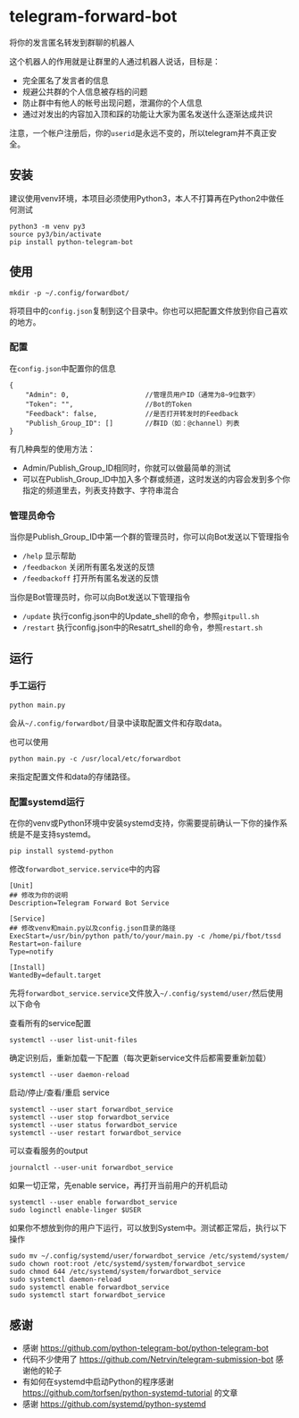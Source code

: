 # telegram-forward-bot
将你的发言匿名转发到群聊的机器人

这个机器人的作用就是让群里的人通过机器人说话，目标是：

* 完全匿名了发言者的信息
* 规避公共群的个人信息被存档的问题
* 防止群中有他人的帐号出现问题，泄漏你的个人信息
* 通过对发出的内容加入顶和踩的功能让大家为匿名发送什么逐渐达成共识

注意，一个帐户注册后，你的`userid`是永远不变的，所以telegram并不真正安全。

## 安装

建议使用venv环境，本项目必须使用Python3，本人不打算再在Python2中做任何测试

```
python3 -m venv py3
source py3/bin/activate
pip install python-telegram-bot
```

## 使用

```
mkdir -p ~/.config/forwardbot/
```

将项目中的`config.json`复制到这个目录中。你也可以把配置文件放到你自己喜欢的地方。

### 配置

在`config.json`中配置你的信息

```
{
    "Admin": 0,                   //管理员用户ID（通常为8~9位数字）
    "Token": "",                  //Bot的Token
    "Feedback": false,            //是否打开转发时的Feedback
    "Publish_Group_ID": []        //群ID（如：@channel）列表
}
```

有几种典型的使用方法：

* Admin/Publish_Group_ID相同时，你就可以做最简单的测试
* 可以在Publish_Group_ID中加入多个群或频道，这时发送的内容会发到多个你指定的频道里去，列表支持数字、字符串混合

### 管理员命令

当你是Publish_Group_ID中第一个群的管理员时，你可以向Bot发送以下管理指令

* `/help` 显示帮助
* `/feedbackon` 关闭所有匿名发送的反馈
* `/feedbackoff` 打开所有匿名发送的反馈

当你是Bot管理员时，你可以向Bot发送以下管理指令

* `/update` 执行config.json中的Update_shell的命令，参照`gitpull.sh`
* `/restart` 执行config.json中的Resatrt_shell的命令，参照`restart.sh`

## 运行

### 手工运行

```
python main.py
```

会从`~/.config/forwardbot/`目录中读取配置文件和存取data。

也可以使用

```
python main.py -c /usr/local/etc/forwardbot
```

来指定配置文件和data的存储路径。

### 配置systemd运行

在你的venv或Python环境中安装systemd支持，你需要提前确认一下你的操作系统是不是支持systemd。

```
pip install systemd-python
```

修改`forwardbot_service.service`中的内容

```
[Unit]
## 修改为你的说明
Description=Telegram Forward Bot Service

[Service]
## 修改venv和main.py以及config.json目录的路径
ExecStart=/usr/bin/python path/to/your/main.py -c /home/pi/fbot/tssd
Restart=on-failure
Type=notify

[Install]
WantedBy=default.target
```

先将`forwardbot_service.service`文件放入`~/.config/systemd/user/`然后使用以下命令

查看所有的service配置

```
systemctl --user list-unit-files 
```

确定识别后，重新加载一下配置（每次更新service文件后都需要重新加载）

```
systemctl --user daemon-reload
```

启动/停止/查看/重启 service

```
systemctl --user start forwardbot_service
systemctl --user stop forwardbot_service
systemctl --user status forwardbot_service
systemctl --user restart forwardbot_service
```

可以查看服务的output

```
journalctl --user-unit forwardbot_service
```

如果一切正常，先enable service，再打开当前用户的开机启动

```
systemctl --user enable forwardbot_service
sudo loginctl enable-linger $USER
```

如果你不想放到你的用户下运行，可以放到System中。测试都正常后，执行以下操作

```
sudo mv ~/.config/systemd/user/forwardbot_service /etc/systemd/system/
sudo chown root:root /etc/systemd/system/forwardbot_service
sudo chmod 644 /etc/systemd/system/forwardbot_service
sudo systemctl daemon-reload
sudo systemctl enable forwardbot_service
sudo systemctl start forwardbot_service
```

## 感谢

* 感谢 https://github.com/python-telegram-bot/python-telegram-bot
* 代码不少使用了 https://github.com/Netrvin/telegram-submission-bot 感谢他的轮子
* 有如何在systemd中启动Python的程序感谢 https://github.com/torfsen/python-systemd-tutorial 的文章
* 感谢 https://github.com/systemd/python-systemd